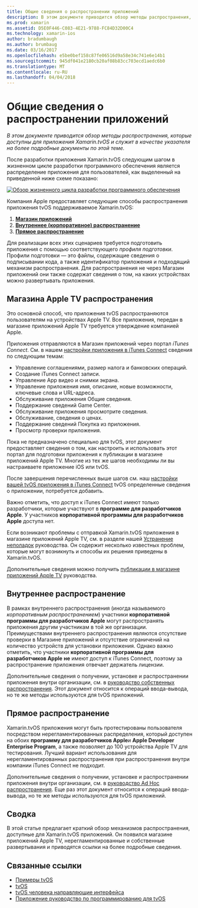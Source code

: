 ```yaml
---
title: Общие сведения о распространении приложений
description: В этом документе приводится обзор методы распространения, которые доступны для приложения Xamarin.tvOS и служит в качестве указателя на более подробные документы по этой теме.
ms.prod: xamarin
ms.assetid: D5E0F446-C083-4E21-9788-FC84D32D00C4
ms.technology: xamarin-ios
author: bradumbaugh
ms.author: brumbaug
ms.date: 03/16/2017
ms.openlocfilehash: e5be0bef158c87fe06516d9a58e34c741e6e14b1
ms.sourcegitcommit: 945df041e2180cb20af08b83cc703ecd1aedc6b0
ms.translationtype: MT
ms.contentlocale: ru-RU
ms.lasthandoff: 04/04/2018
---
```

# <a name="app-distribution-overview"></a>Общие сведения о распространении приложений

_В этом документе приводится обзор методы распространения, которые доступны для приложения Xamarin.tvOS и служит в качестве указателя на более подробные документы по этой теме._


После разработки приложения Xamarin.tvOS следующим шагом в жизненном цикле разработки программного обеспечения является распределение приложения для пользователей, как выделенный на приведенной ниже схеме показано:


[![Обзор жизненного цикла разработки программного обеспечения](images/publishingdiagram.png)](images/publishingdiagram.png#lightbox)


Компания Apple предоставляет следующие способы распространения приложения tvOS поддерживаемое Xamarin.tvOS:

1. [**Магазин приложений**](#Apple-TV-App-Store-Distribution)
2. [**Внутреннее (корпоративное) распространение**](#In-House-Distribution) 
2. [**Прямое распространение**](#Ad_Hoc_Distribution) 

Для реализации всех этих сценариев требуется подготовить приложения с помощью соответствующего *профиля подготовки*. Профили подготовки — это файлы, содержащие сведения о подписывании кода, а также идентификатор приложения и подходящий механизм распространения. Для распространения не через Магазин приложений они также содержат сведения о том, на каких устройствах можно развертывать приложения.

<a name="Apple-TV-App-Store-Distribution" />

## <a name="apple-tv-app-store-distribution"></a>Магазина Apple TV распространения

Это основной способ, что приложения tvOS распространяются пользователям на устройствах Apple TV. Все приложения, передан в магазине приложений Apple TV требуется утверждение компанией Apple.

Приложения отправляются в Магазин приложений через портал *iTunes Connect*. См. в нашем [настройки приложения в iTunes Connect](~/ios/deploy-test/app-distribution/app-store-distribution/itunesconnect.md) сведения по следующим темам:

- Управление соглашениями, размер налога и банковских операций.
- Создание iTunes Connect записи.
- Управление App видео и снимки экрана.
- Управление приложения имя, описание, новые возможности, ключевые слова и URL-адреса.
- Обслуживание приложения Общие сведения.
- Поддержание сведений Game Center.
- Обслуживание приложения просмотрите сведения.
- Обслуживание, сведения о ценах.
- Поддержание сведений Покупка из приложения.
- Просмотр проверки приложения.

Пока не предназначено специально для tvOS, этот документ предоставляет сведения о том, как настроить и использовать этот портал для подготовки приложения к публикации в магазине приложений Apple TV. Многие из тех же шагов необходимы ли вы настраиваете приложение iOS или tvOS.

После завершения перечисленных выше шагов см. наш [настройки вашей tvOS приложения в iTunes Connect](~/ios/tvos/deploy-test/app-distribution/itunes-connect.md) tvOS определенные сведения о приложении, потребуется добавить.

Важно отметить, что доступ к iTunes Connect имеют только разработчики, которые участвуют в **программе для разработчиков Apple**. У участников **корпоративной программы для разработчиков Apple** доступа нет.

Если возникают проблемы с отправкой Xamarin.tvOS приложения в магазине приложений Apple TV, см. в разделе нашей [Устранение неполадок](~/ios/tvos/troubleshooting.md) руководства. Он содержит несколько известных проблем, которые могут возникнуть и способы их решения приведены в Xamarin.tvOS.

Дополнительные сведения можно получить [публикации в магазине приложений Apple TV](~/ios/tvos/deploy-test/app-distribution/app-store-publishing.md) руководства.

<a name="In-House-Distribution" />

## <a name="in-house-distribution"></a>Внутреннее распространение

В рамках внутреннего распространения (иногда называемого *корпоративным распространением*) участники **корпоративной программы для разработчиков Apple** могут распространять приложения другим участникам в той же организации. Преимуществами внутреннего распространения являются отсутствие проверки в Магазине приложений и отсутствие ограничений на количество устройств для установки приложения. Однако важно отметить, что участники **корпоративной программы для разработчиков Apple** **не** имеют доступ к iTunes Connect, поэтому за распространение приложения отвечает держатель лицензии.

Дополнительные сведения о получении, установке и распространении приложения внутри организации, см. в [руководство собственных распространения](~/ios/deploy-test/app-distribution/in-house-distribution.md). Этот документ относится к операций ввода-вывода, но те же методы используются для tvOS приложений.

<a name="Ad_Hoc_Distribution"/>

## <a name="ad-hoc-distribution"></a>Прямое распространение

Xamarin.tvOS приложения могут быть протестированы пользователя посредством нерегламентированных распределения, который доступен на обоих **программу для разработчиков Apple**и **Apple Developer Enterprise Program**, а также позволяет до 100 устройства Apple TV для тестирования. Лучший вариант использования для нерегламентированных распространения при распространения внутри компании iTunes Connect не подходит.

Дополнительные сведения о получении, установке и распространении приложения внутри организации, см. в [руководство Ad Hoc распространения](~/ios/deploy-test/app-distribution/ad-hoc-distribution.md). Еще раз этот документ относится к операций ввода-вывода, но те же методы используются для tvOS приложений.

<a name="Summary" />

## <a name="summary"></a>Сводка

В этой статье предлагает краткий обзор механизмов распространения, доступные для Xamarin.tvOS приложений. Он появился магазине приложений Apple TV, нерегламентированные и собственные развертывания и приводятся ссылки на более подробные сведения.



## <a name="related-links"></a>Связанные ссылки

- [Примеры tvOS](https://developer.xamarin.com/samples/tvos/all/)
- [tvOS](https://developer.apple.com/tvos/)
- [tvOS человека направляющие интерфейса](https://developer.apple.com/tvos/human-interface-guidelines/)
- [Приложение руководство по программированию для tvOS](https://developer.apple.com/library/prerelease/tvos/documentation/General/Conceptual/AppleTV_PG/)
